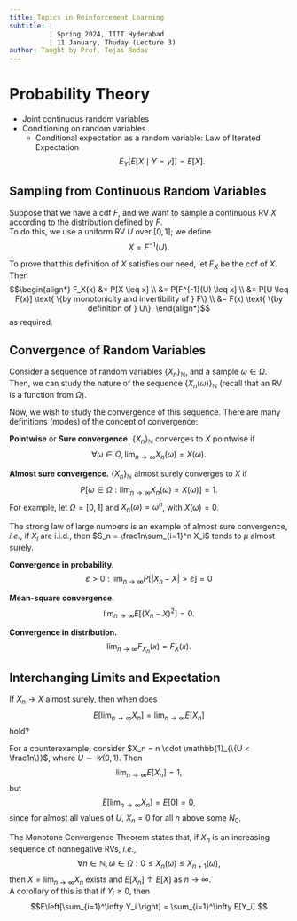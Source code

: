 ```yaml
---
title: Topics in Reinforcement Learning
subtitle: |
          | Spring 2024, IIIT Hyderabad
          | 11 January, Thuday (Lecture 3)
author: Taught by Prof. Tejas Bodas
---
```


# Probability Theory
* Joint continuous random variables
* Conditioning on random variables
    - Conditional expectation as a random variable: Law of Iterated Expectation
    $$E_Y[E[X \mid Y = y]] = E[X].$$

## Sampling from Continuous Random Variables
Suppose that we have a cdf $F$, and we want to sample a continuous RV $X$ according to the distribution defined by $F$.  
To do this, we use a uniform RV $U$ over $[0, 1]$; we define
$$X = F^{-1}(U).$$

To prove that this definition of $X$ satisfies our need, let $F_X$ be the cdf of $X$. Then
$$\begin{align*}
F_X(x) &= P[X \leq x] \\
&= P[F^{-1}(U) \leq x] \\
&= P[U \leq F(x)] \text{ \{by monotonicity and invertibility of } F\} \\
&= F(x) \text{ \{by definition of } U\},
\end{align*}$$
as required.

## Convergence of Random Variables
Consider a sequence of random variables $\{X_n\}_\mathbb{N}$, and a sample $\omega \in \Omega$. Then, we can study the nature of the sequence $\{X_n(\omega)\}_\mathbb{N}$ (recall that an RV is a function from $\Omega$).

Now, we wish to study the convergence of this sequence. There are many definitions (modes) of the concept of convergence:

**Pointwise** or **Sure convergence.** $\{X_n\}_\mathbb{N}$ converges to $X$ pointwise if
$$\forall \omega \in \Omega, \lim_{n \to \infty} X_n(\omega) = X(\omega).$$

**Almost sure convergence.** $\{X_n\}_\mathbb{N}$ almost surely converges to $X$ if
$$P[\omega \in \Omega : \lim_{n \to \infty} X_n(\omega) = X(\omega)] = 1.$$
For example, let $\Omega = [0, 1]$ and $X_n(\omega) = \omega^n$, with $X(\omega) = 0$.

The strong law of large numbers is an example of almost sure convergence, *i.e.*, if $X_i$ are i.i.d., then $S_n = \frac1n\sum_{i=1}^n X_i$ tends to $\mu$ almost surely.

**Convergence in probability.**
$$\varepsilon > 0 : \lim_{n \to \infty} P[|X_n - X| > \varepsilon] = 0$$

**Mean-square convergence.**
$$\lim_{n \to \infty} E\left[(X_n - X)^2\right] = 0.$$

**Convergence in distribution.**
$$\lim_{n \to \infty} F_{X_n}(x) = F_X(x).$$

## Interchanging Limits and Expectation
If $X_n \to X$ almost surely, then when does
$$E\left[\lim_{n \to \infty} X_n\right] = \lim_{n \to \infty} E[X_n]$$
hold?

For a counterexample, consider $X_n = n \cdot \mathbb{1}_{\{U < \frac1n\}}$, where $U \sim \mathcal{U}(0, 1)$. Then
$$\lim_{n \to \infty} E[X_n] = 1,$$
but
$$E\left[\lim_{n \to \infty} X_n\right] = E[0] = 0,$$
since for almost all values of $U$, $X_n = 0$ for all $n$ above some $N_0$.

The Monotone Convergence Theorem states that, if $X_n$ is an increasing sequence of nonnegative RVs, *i.e.*,
$$\forall n \in \mathbb{N}, \omega \in \Omega : 0 \leq X_n(\omega) \leq X_{n+1}(\omega),$$
then $X = \lim_{n \to \infty} X_n$ exists and $E[X_n] \uparrow E[X]$ as $n \to \infty$.  
A corollary of this is that if $Y_i \geq 0$, then
$$E\left[\sum_{i=1}^\infty Y_i \right] = \sum_{i=1}^\infty E[Y_i].$$